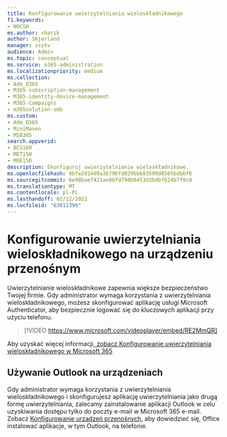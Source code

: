 ```yaml
---
title: Konfigurowanie uwierzytelniania wieloskładnikowego
f1.keywords:
- NOCSH
ms.author: sharik
author: SKjerland
manager: scotv
audience: Admin
ms.topic: conceptual
ms.service: o365-administration
ms.localizationpriority: medium
ms.collection:
- Adm_O365
- M365-subscription-management
- M365-identity-device-management
- M365-Campaigns
- m365solution-smb
ms.custom:
- Adm_O365
- MiniMaven
- MSB365
search.appverid:
- BCS160
- MET150
- MOE150
description: Skonfiguruj uwierzytelnianie wieloskładnikowe.
ms.openlocfilehash: 0bfe2d14d9a3679bfd039bb683599d6565bdbbf6
ms.sourcegitcommit: 6e90baef421ae06fd790b0453d3bdbf624b7f9c0
ms.translationtype: MT
ms.contentlocale: pl-PL
ms.lasthandoff: 02/12/2022
ms.locfileid: "63011399"
---
```

# <a name="set-up-multi-factor-authentication-on-your-mobile-device"></a>Konfigurowanie uwierzytelniania wieloskładnikowego na urządzeniu przenośnym

Uwierzytelnianie wieloskładnikowe zapewnia większe bezpieczeństwo Twojej firmie. Gdy administrator wymaga korzystania z uwierzytelniania wieloskładnikowego, możesz skonfigurować aplikację usługi Microsoft Authenticator, aby bezpiecznie logować się do kluczowych aplikacji przy użyciu telefonu. 

> [!VIDEO https://www.microsoft.com/videoplayer/embed/RE2MmQR]

Aby uzyskać więcej informacji[, zobacz Konfigurowanie uwierzytelniania wieloskładnikowego w Microsoft 365](https://support.office.com/article/a32541df-079c-420d-9395-9d59354f7225)

## <a name="use-the-outlook-app-in-your-devices"></a>Używanie Outlook na urządzeniach

Gdy administrator wymaga korzystania z uwierzytelniania wieloskładnikowego i skonfigurujesz aplikację uwierzytelniania jako drugą formę uwierzytelniania, zalecamy zainstalowanie aplikacji Outlook w celu uzyskiwania dostępu tylko do poczty e-mail w Microsoft 365 e-mail. Zobacz [Konfigurowanie urządzeń przenośnych,](../business/set-up-mobile-devices.md) aby dowiedzieć się, Office instalować aplikacje, w tym Outlook, na telefonie.
